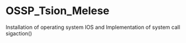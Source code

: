 # OSSP_Tsion_Melese
Installation of operating system IOS and Implementation of system call sigaction()
